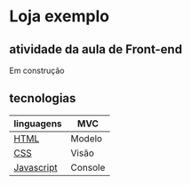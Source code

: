 # Loja exemplo
## atividade da aula de Front-end
Em construção

## tecnologias
|linguagens|MVC|
|-|-|
|[HTML](https://dev.w3.org/html5/spec-LC/)|Modelo|
|[CSS](https://www.w3.org/Style/CSS/Overview.en.html)|Visão|
|[Javascript](https://vanilla.js.org/)|Console

####
